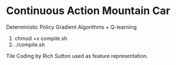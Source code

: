 # Continuous Action Mountain Car
Deterministic Policy Gradient Algorithms + Q-learning

1) chmod +x compile.sh
2) ./compile.sh

Tile Coding by Rich Sutton used as feature representation.
